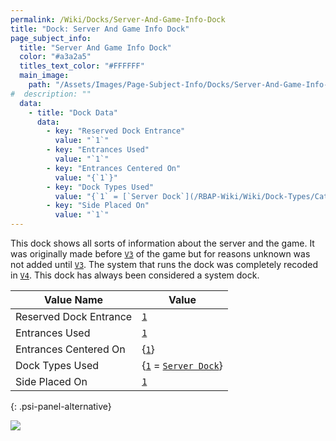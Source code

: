 ```yaml
---
permalink: /Wiki/Docks/Server-And-Game-Info-Dock
title: "Dock: Server And Game Info Dock"
page_subject_info:
  title: "Server And Game Info Dock"
  color: "#a3a2a5"
  titles_text_color: "#FFFFFF"
  main_image:
    path: "/Assets/Images/Page-Subject-Info/Docks/Server-And-Game-Info-Dock.png"
#  description: ""
  data:
    - title: "Dock Data"
      data:
        - key: "Reserved Dock Entrance"
          value: "`1`"
        - key: "Entrances Used"
          value: "`1`"
        - key: "Entrances Centered On"
          value: "{`1`}"
        - key: "Dock Types Used"
          value: "{`1` = [`Server Dock`](/RBAP-Wiki/Wiki/Dock-Types/Category/In-Game#server-dock)}"
        - key: "Side Placed On"
          value: "`1`"
---
```


This dock shows all sorts of information about the server and the game. It was originally made before [`V3`](/RBAP-Wiki/Wiki/Value-Types#rbap-version) of the game but for reasons unknown was not added until [`V3`](/RBAP-Wiki/Wiki/Value-Types#rbap-version). The system that runs the dock was completely recoded in [`V4`](/RBAP-Wiki/Wiki/Value-Types#rbap-version). This dock has always been considered a system dock.

| Value Name             | Value |
|-|-|
| Reserved Dock Entrance | [`1`](/RBAP-Wiki/Wiki/Value-Types#number) |
| Entrances Used         | [`1`](/RBAP-Wiki/Wiki/Value-Types#number) |
| Entrances Centered On  | {[`1`](/RBAP-Wiki/Wiki/Value-Types#number)} |
| Dock Types Used        | {[`1`](/RBAP-Wiki/Wiki/Value-Types#number) = [`Server Dock`](/RBAP-Wiki/Wiki/Dock-Types/Category/In-Game#server-dock)} |
| Side Placed On         | [`1`](/RBAP-Wiki/Wiki/Value-Types#number) |
{: .psi-panel-alternative}

![](/RBAP-Wiki/Assets/Images/Docks/Server-And-Game-Info-Dock.png)